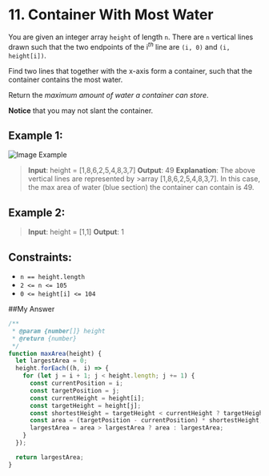 # 11.  Container With Most Water
You are given an integer array `height` of length `n`. There are `n` vertical lines drawn such that the two endpoints of the i$^{th}$ line are `(i, 0)` and `(i, height[i])`.

Find two lines that together with the x-axis form a container, such that the container contains the most water.

Return the _maximum amount of water a container can store_.

**Notice** that you may not slant the container.

## Example 1:
![Image Example](https://s3-lc-upload.s3.amazonaws.com/uploads/2018/07/17/question_11.jpg)

>**Input**: height = [1,8,6,2,5,4,8,3,7]
>**Output**: 49
>**Explanation**: The above vertical lines are represented by >array [1,8,6,2,5,4,8,3,7]. In this case, the max area of water (blue section) the container can contain is 49.

## Example 2:

>**Input**: height = [1,1]
>**Output**: 1



## Constraints:

- `n == height.length`
- `2 <= n <= 105`
- `0 <= height[i] <= 104`

##My Answer

```javascript
/**
 * @param {number[]} height
 * @return {number}
 */
function maxArea(height) {
  let largestArea = 0;
  height.forEach((h, i) => {
    for (let j = i + 1; j < height.length; j += 1) {
      const currentPosition = i;
      const targetPosition = j;
      const currentHeight = height[i];
      const targetHeight = height[j];
      const shortestHeight = targetHeight < currentHeight ? targetHeight : currentHeight;
      const area = (targetPosition - currentPosition) * shortestHeight;
      largestArea = area > largestArea ? area : largestArea;
    }
  });

  return largestArea;
}
```
